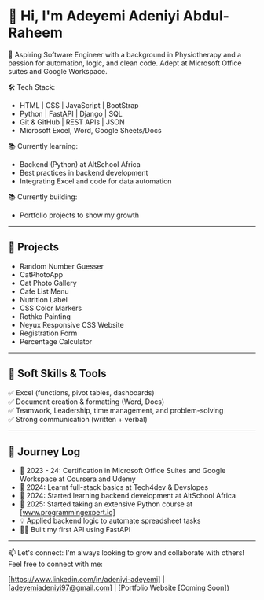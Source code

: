 # 👋 Hi, I'm Adeyemi Adeniyi Abdul-Raheem

🎯 Aspiring Software Engineer with a background in Physiotherapy and a passion for automation, logic, and clean code. Adept at Microsoft Office suites and Google Workspace.

🛠️ Tech Stack:
- HTML | CSS | JavaScript | BootStrap 
- Python | FastAPI | Django | SQL 
- Git & GitHub | REST APIs | JSON
- Microsoft Excel, Word, Google Sheets/Docs

📚 Currently learning:
- Backend (Python) at AltSchool Africa 
- Best practices in backend development
- Integrating Excel and code for data automation

📚 Currently building:
- Portfolio projects to show my growth


---

## 🧠 Projects
- Random Number Guesser
- CatPhotoApp
- Cat Photo Gallery
- Cafe List Menu
- Nutrition Label
- CSS Color Markers
- Rothko Painting
- Neyux Responsive CSS Website
- Registration Form
- Percentage Calculator

---

## 💼 Soft Skills & Tools

✅ Excel (functions, pivot tables, dashboards)  
✅ Document creation & formatting (Word, Docs)  
✅ Teamwork, Leadership, time management, and problem-solving  
✅ Strong communication (written + verbal)

---

## 🚀 Journey Log
- 🌱 2023 - 24: Certification in Microsoft Office Suites and Google Workspace at Coursera and Udemy 
- 🌱 2024: Learnt full-stack basics at Tech4dev & Devslopes
- 🌱 2024: Started learning backend development at AltSchool Africa
- 🌱 2025: Started taking an extensive Python course at [www.programmingexpert.io]
- 💡 Applied backend logic to automate spreadsheet tasks  
- 👨‍💻 Built my first API using FastAPI

---

📫 Let's connect: 
I'm always looking to grow and collaborate with others!  
Feel free to connect with me:

[https://www.linkedin.com/in/adeniyi-adeyemi] | [adeyemiadeniyi97@gmail.com] | [Portfolio Website [Coming Soon])


